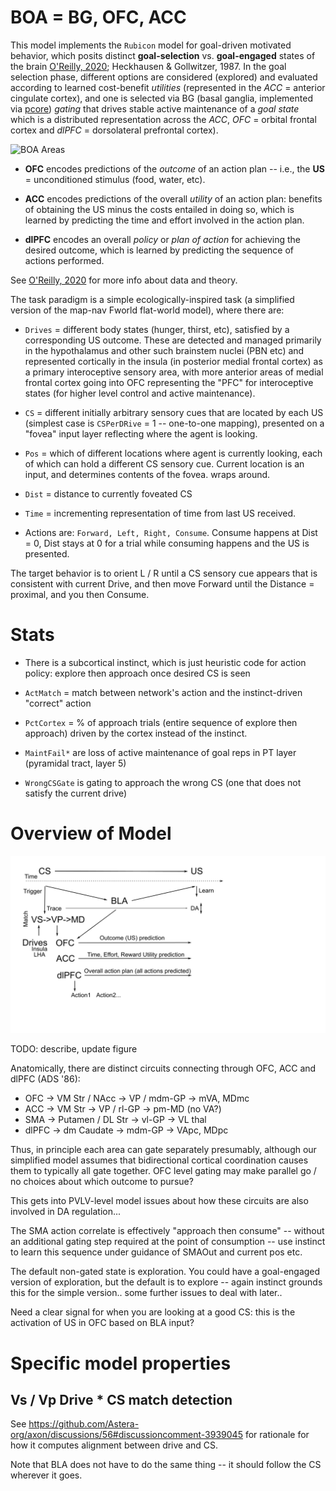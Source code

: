 # BOA = BG, OFC, ACC

This model implements the `Rubicon` model for goal-driven motivated behavior, which posits distinct  **goal-selection** vs. **goal-engaged** states of the brain [O'Reilly, 2020](https://ccnlab.org/papers/OReilly20.pdf); Heckhausen & Gollwitzer, 1987.  In the goal selection phase, different options are considered (explored) and evaluated according to learned cost-benefit *utilities* (represented in the *ACC* = anterior cingulate cortex), and one is selected via BG (basal ganglia, implemented via [pcore](https://github.com/Astera-org/axon/tree/master/pcore)) *gating* that drives stable active maintenance of a *goal state* which is a distributed representation across the *ACC*, *OFC* = orbital frontal cortex and *dlPFC* = dorsolateral prefrontal cortex).

![BOA Areas](figs/fig_bg_loops_spiral_goals.png?raw=true "BOA Brain areas representing different aspect of a Goal")

* **OFC** encodes predictions of the *outcome* of an action plan -- i.e., the **US** = unconditioned stimulus (food, water, etc).

* **ACC** encodes predictions of the overall *utility* of an action plan: benefits of obtaining the US minus the costs entailed in doing so, which is learned by predicting the time and effort involved in the action plan.

* **dlPFC** encodes an overall *policy* or *plan of action* for achieving the desired outcome, which is learned by predicting the sequence of actions performed.

See [O'Reilly, 2020](https://ccnlab.org/papers/OReilly20.pdf) for more info about data and theory.

The task paradigm is a simple ecologically-inspired task (a simplified version of the map-nav Fworld flat-world model), where there are:

* `Drives` = different body states (hunger, thirst, etc), satisfied by a corresponding US outcome.  These are detected and managed primarily in the hypothalamus and other such brainstem nuclei (PBN etc) and represented cortically in the insula (in posterior medial frontal cortex) as a primary interoceptive sensory area, with more anterior areas of medial frontal cortex going into OFC representing the "PFC" for interoceptive states (for higher level control and active maintenance).

* `CS` = different initially arbitrary sensory cues that are located by each US (simplest case is `CSPerDRive` = 1 -- one-to-one mapping), presented on a "fovea" input layer reflecting where the agent is looking.

* `Pos` = which of different locations where agent is currently looking, each of which can hold a different CS sensory cue.  Current location is an input, and determines contents of the fovea.  wraps around.

* `Dist` = distance to currently foveated CS

* `Time` = incrementing representation of time from last US received.

* Actions are: `Forward, Left, Right, Consume`.  Consume happens at Dist = 0, Dist stays at 0 for a trial while consuming happens and the US is presented.

The target behavior is to orient L / R until a CS sensory cue appears that is consistent with current Drive, and then move Forward until the Distance = proximal, and you then Consume.

# Stats

* There is a subcortical instinct, which is just heuristic code for action policy: explore then approach once desired CS is seen

* `ActMatch` = match between network's action and the instinct-driven "correct" action

* `PctCortex` = % of approach trials (entire sequence of explore then approach) driven by the cortex instead of the instinct.

* `MaintFail*` are loss of active maintenance of goal reps in PT layer (pyramidal tract, layer 5)

* `WrongCSGate` is gating to approach the wrong CS (one that does not satisfy the current drive)


# Overview of Model

![BOA Bridging Logic](figs/fig_boa_rubicon_logic.png?raw=true "Overall Time Bridging Logic")

TODO: describe, update figure

Anatomically, there are distinct circuits connecting through OFC, ACC and dlPFC (ADS '86):

* OFC -> VM Str / NAcc -> VP / mdm-GP -> mVA, MDmc
* ACC -> VM Str -> VP / rl-GP -> pm-MD (no VA?)
* SMA -> Putamen / DL Str -> vl-GP -> VL thal
* dlPFC -> dm Caudate -> mdm-GP -> VApc, MDpc

Thus, in principle each area can gate separately presumably, although our simplified model assumes that bidirectional cortical coordination causes them to typically all gate together.  OFC level gating may make parallel go / no choices about which outcome to pursue?

This gets into PVLV-level model issues about how these circuits are also involved in DA regulation...

The SMA action correlate is effectively "approach then consume" -- without an additional gating step required at the point of consumption -- use instinct to learn this sequence under guidance of SMAOut and current pos etc.

The default non-gated state is exploration.  You could have a goal-engaged version of exploration, but the default is to explore -- again instinct grounds this for the simple version..  some further issues to deal with later..

Need a clear signal for when you are looking at a good CS: this is the activation of US in OFC based on BLA input?

# Specific model properties

## Vs / Vp Drive * CS match detection

See https://github.com/Astera-org/axon/discussions/56#discussioncomment-3939045 for rationale for how it computes alignment between drive and CS.

Note that BLA does not have to do the same thing -- it should follow the CS wherever it goes.




